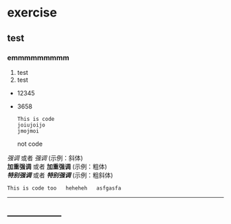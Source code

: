 # exercise
## test
### emmmmmmmmm

1. test
3. test
* 12345
* 3658

      This is code
      joiujoijo
      jmojmoi
    not code

*强调* 或者 _强调_  (示例：斜体)  
**加重强调** 或者 __加重强调__ (示例：粗体)  
***特别强调*** 或者 ___特别强调___ (示例：粗斜体)

`This is code too  
heheheh  
asfgasfa`
***
——————
---
